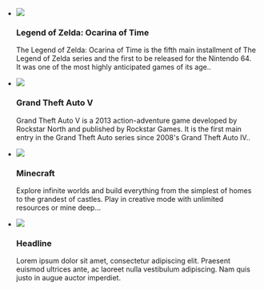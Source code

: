 <!DOCTYPE html>
<html>
<head>
<link rel="stylesheet" href="https://raw.githubusercontent.com/thenotoriousdlc/thenotoriousdlc.github.io/main/style.css">
</head>
<body>

<div>
  <ul>
    <li>
      <img src="https://upload.wikimedia.org/wikipedia/en/8/8e/The_Legend_of_Zelda_Ocarina_of_Time_box_art.png" >
      <h3>Legend of Zelda: Ocarina of Time</h3>
      <p>The Legend of Zelda: Ocarina of Time is the fifth main installment of The Legend of Zelda series and the first to be released for the Nintendo 64. It was one of the most highly anticipated games of its age..</p>
    </li>
    <li>
      <img src="https://mpk732t12016clusterb.files.wordpress.com/2016/05/gta-5.jpg?w=350&h=324" >
      <h3>Grand Theft Auto V</h3>
      <p>Grand Theft Auto V is a 2013 action-adventure game developed by Rockstar North and published by Rockstar Games. It is the first main entry in the Grand Theft Auto series since 2008's Grand Theft Auto IV..</p>
    </li>
    <li>
      <img src="https://wearvr-static.global.ssl.fastly.net/thumbnails/images/000/002/056/thumbnail/Minecraft-Wallpaper-100.jpg?w=350&h=324" >
      <h3>Minecraft</h3>
      <p>Explore infinite worlds and build everything from the simplest of homes to the grandest of castles. Play in creative mode with unlimited resources or mine deep...</p>
    </li>
    <li>
      <img src="http://lorempixum.com/100/100/nature/4" >
      <h3>Headline</h3>
      <p>Lorem ipsum dolor sit amet, consectetur adipiscing elit. Praesent euismod ultrices ante, ac laoreet nulla vestibulum adipiscing. Nam quis justo in augue auctor imperdiet.</p>
    </li>
  </ul>
</div>
</body>
</html>

